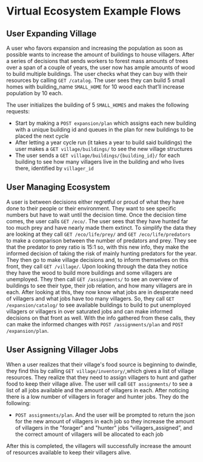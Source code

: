 # Virtual Ecosystem Example Flows

## User Expanding Village

A user who favors expansion and increasing the population as soon as possible wants to increase the amount of buildings to house villagers. 
After a series of decisions that sends workers to forest mass amounts of trees over a span of a couple of years, the user now has ample amounts of wood to build multiple buildings. 
The user checks what they can buy with their resources by calling  `GET /catalog`. The user sees they can build 5 small homes with building_name `SMALL_HOME` for 10 wood each that’ll increase population by 10 each. 

The user initializes the building of 5 `SMALL_HOMES` and makes the following requests:

- Start by making a `POST expansion/plan` which assigns each new building with a unique building id and queues in the plan for new buildings to be placed the next cycle
- After letting a year cycle run (it takes a year to build said buildings) the user makes a `GET village/buildings/` to see the new
village structures
- The user sends a `GET village/buildings/{building_id}/` for each building to see how many villagers live in the building and who lives there, identified by `villager_id `

## User Managing Ecosystem

A user is between decisions either regretful or proud of what they have done to their people or their environment.
They want to see specific numbers but have to wait until the decision time. Once the decision time comes, the user calls `GET /eco/`.
The user sees that they have hunted far too much prey and have nearly made them extinct.
To simplify the data they are looking at they call `GET /eco/life/prey/` and `GET /eco/life/predators `to make a comparison between the number of predators and prey.
They see that the predator to prey ratio is 15:1 so, with this new info, they make the informed decision of taking the risk of mainly hunting predators for the year.
They then go to make village decisions and, to inform themselves on this front, they call `GET /village/`.
Upon looking through the data they notice they have the wood to build more buildings and some villagers are unemployed.
They then call `GET /assignments/` to see an overview of buildings to see their type, their job relation, and how many villagers are in each.
After looking at this, they now know what jobs are in desperate need of villagers and what jobs have too many villagers.
So, they call `GET /expansion/catalog/` to see available buildings to build to put unemployed villagers or villagers in over saturated jobs and can make informed decisions on that front as well.
With the info gathered from these calls, they can make the informed changes with `POST /assignments/plan` and `POST /expansion/plan`.

## User Assigning Villager Jobs

When a user realizes that their village's food source is beginning to dwindle, they find this by calling `GET village/inventory/`,which gives a list of village resources.
They realize that they need to assign villagers to hunt and gather food to keep their village alive. The user will call `GET assignments/` to see a list of all jobs available and the amount of villagers in each.
After noticing there is a low number of villagers in forager and hunter jobs. They do the following:

- `POST assignments/plan`. And the user will be prompted to return the json for the new amount of villagers in each job so they increase the amount of villagers in the "forager" and "hunter" jobs “villagers_assigned”, and the correct amount of villagers will be allocated to each job

After this is completed, the villagers will successfully increase the amount of resources available to keep their villagers alive.
